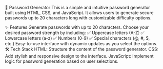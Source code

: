 🔐 Password Generator
This is a simple and intuitive password generator built using HTML, CSS, and JavaScript. It allows users to generate secure passwords up to 20 characters long with customizable difficulty options.

✨ Features
Generate passwords with up to 20 characters.
Choose your desired password strength by including:
✅ Uppercase letters (A-Z)
✅ Lowercase letters (a-z)
✅ Numbers (0-9)
✅ Special characters (@, #, $, etc.)
Easy-to-use interface with dynamic updates as you select the options.
🛠️ Tech Stack
HTML: Structure the content of the password generator.
CSS: Add stylish and responsive design to the interface.
JavaScript: Implement logic for password generation based on user selections.
